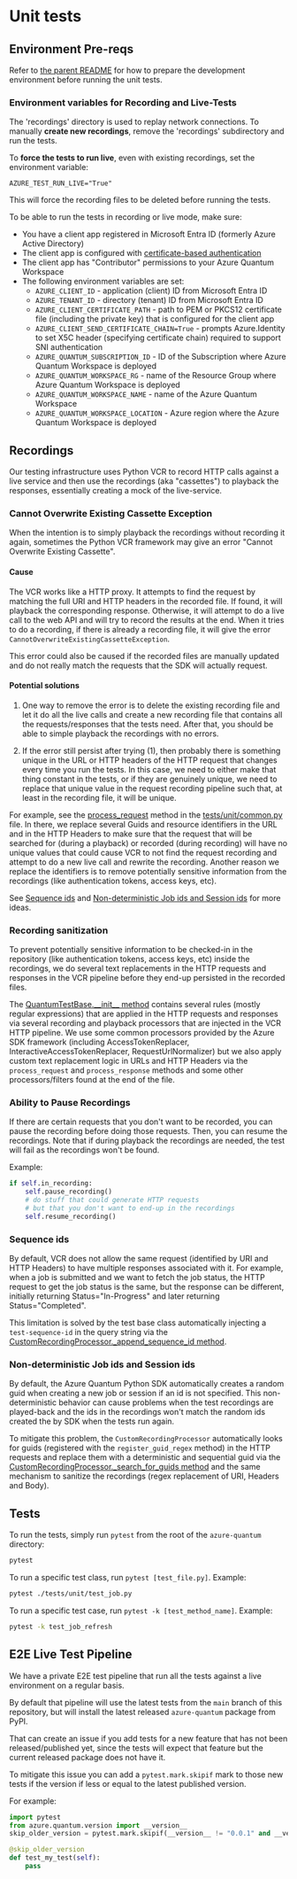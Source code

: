 # Unit tests

## Environment Pre-reqs

Refer to [the parent README](../README.md) for how to prepare the development environment before running the unit tests.

### Environment variables for Recording and Live-Tests

The 'recordings' directory is used to replay network connections.
To manually **create new recordings**, remove the 'recordings' subdirectory and run the tests.

To **force the tests to run live**, even with existing recordings, set the environment variable:

```plaintext
AZURE_TEST_RUN_LIVE="True"
```

This will force the recording files to be deleted before running the tests.

To be able to run the tests in recording or live mode, make sure:

- You have a client app registered in Microsoft Entra ID (formerly Azure Active Directory)
- The client app is configured with [certificate-based authentication](https://learn.microsoft.com/en-us/entra/identity/authentication/how-to-certificate-based-authentication)
- The client app has "Contributor" permissions to your Azure Quantum Workspace
- The following environment variables are set:  
  - `AZURE_CLIENT_ID` - application (client) ID from Microsoft Entra ID
  - `AZURE_TENANT_ID` - directory (tenant) ID from Microsoft Entra ID
  - `AZURE_CLIENT_CERTIFICATE_PATH` - path to PEM or PKCS12 certificate file (including the private key) that is configured for the client app
  - `AZURE_CLIENT_SEND_CERTIFICATE_CHAIN=True` - prompts Azure.Identity to set X5C header (specifying certificate chain) required to support SNI authentication
  - `AZURE_QUANTUM_SUBSCRIPTION_ID` - ID of the Subscription where Azure Quantum Workspace is deployed
  - `AZURE_QUANTUM_WORKSPACE_RG` - name of the Resource Group where Azure Quantum Workspace is deployed
  - `AZURE_QUANTUM_WORKSPACE_NAME` - name of the Azure Quantum Workspace
  - `AZURE_QUANTUM_WORKSPACE_LOCATION` - Azure region where the Azure Quantum Workspace is deployed


## Recordings

Our testing infrastructure uses Python VCR to record HTTP calls against a live service and then use
the recordings (aka "cassettes") to playback the responses, essentially creating a mock of the live-service.

### Cannot Overwrite Existing Cassette Exception

When the intention is to simply playback the recordings without recording it again, sometimes the Python VCR framework may give an error "Cannot Overwrite Existing Cassette".

#### Cause

The VCR works like a HTTP proxy. It attempts to find the request by matching the full URI and HTTP headers in the recorded file. If found, it will playback the corresponding response. Otherwise, it will attempt to do a live call to the web API and will try to record the results at the end. When it tries to do a recording, if there is already a recording file, it will give the error `CannotOverwriteExistingCassetteException`.

This error could also be caused if the recorded files are manually updated and do not really match the requests that the SDK will actually request.

#### Potential solutions

1. One way to remove the error is to delete the existing recording file and let it do all the live calls and create a new recording file that contains all the requests/responses that the tests need. After that, you should be able to simple playback the recordings with no errors.

2. If the error still persist after trying (1), then probably there is something unique in the URL or HTTP headers of the HTTP request that changes every time you run the tests. In this case, we need to either make that thing constant in the tests, or if they are genuinely unique, we need to replace that unique value in the request recording pipeline such that, at least in the recording file, it will be unique.

For example, see the [process_request](https://github.com/microsoft/qdk-python/blob/main/azure-quantum/tests/unit/common.py) method in the [tests/unit/common.py](https://github.com/microsoft/qdk-python/blob/main/azure-quantum/tests/unit/common.py) file.
In there, we replace several Guids and resource identifiers in the URL and in the HTTP Headers to make sure that the request that will be searched for (during a playback) or recorded (during recording) will have no unique values that could cause VCR to not find the request recording and attempt to do a new live call and rewrite the recording. Another reason we replace the identifiers is to remove potentially sensitive information from the recordings (like authentication tokens, access keys, etc).

See [Sequence ids](#Sequence-ids) and [Non-deterministic Job ids and Session ids](#Non-deterministic-Job-ids-and-Session-ids) for more ideas.

### Recording sanitization

To prevent potentially sensitive information to be checked-in in the repository (like authentication tokens, access keys, etc) inside the recordings, we do several text replacements in the HTTP requests and responses in the VCR pipeline before they end-up persisted in the recorded files.

The [QuantumTestBase.\_\_init\_\_ method](https://github.com/microsoft/azure-quantum-python/blob/main/azure-quantum/tests/unit/common.py#L73) contains several rules (mostly regular expressions) that are applied in the HTTP requests and responses via several recording and playback processors that are injected in the VCR HTTP pipeline.
We use some common processors provided by the Azure SDK framework (including AccessTokenReplacer, InteractiveAccessTokenReplacer, RequestUrlNormalizer) but we also apply custom text replacement logic in URLs and HTTP Headers via the `process_request` and `process_response` methods and some other processors/filters found at the end of the file.

### Ability to Pause Recordings

If there are certain requests that you don't want to be recorded,
you can pause the recording before doing those requests.
Then, you can resume the recordings.
Note that if during playback the recordings are needed, the test will fail as
the recordings won't be found.

Example:

```python
if self.in_recording:
    self.pause_recording()
    # do stuff that could generate HTTP requests
    # but that you don't want to end-up in the recordings
    self.resume_recording()
```

### Sequence ids

By default, VCR does not allow the same request (identified by URI and HTTP Headers) to have multiple responses associated with it.
For example, when a job is submitted and we want to fetch the job status, the HTTP request to get the job status is the same, but the response can be different, initially returning Status="In-Progress" and later returning Status="Completed".

This limitation is solved by the test base class automatically injecting a `test-sequence-id` in the query string via the [CustomRecordingProcessor.\_append_sequence_id method](https://github.com/microsoft/azure-quantum-python/blob/main/azure-quantum/tests/unit/common.py#L458).

### Non-deterministic Job ids and Session ids

By default, the Azure Quantum Python SDK automatically creates a random guid when creating a new job or session if an id is not specified.
This non-deterministic behavior can cause problems when the test recordings are played-back and the ids in the recordings won't match the random ids created the by SDK when the tests run again.

To mitigate this problem, the `CustomRecordingProcessor` automatically looks for guids (registered with the `register_guid_regex` method) in the HTTP requests and replace them with a deterministic and sequential guid via the [CustomRecordingProcessor.\_search_for_guids method](https://github.com/microsoft/azure-quantum-python/blob/main/azure-quantum/tests/unit/common.py#L438) and the same mechanism to sanitize the recordings (regex replacement of URI, Headers and Body).

## Tests

To run the tests, simply run `pytest` from the root of the `azure-quantum` directory:

```bash
pytest
```

To run a specific test class, run `pytest [test_file.py]`.
Example:

```bash
pytest ./tests/unit/test_job.py
```

To run a specific test case, run `pytest -k [test_method_name]`.
Example:

```bash
pytest -k test_job_refresh
```

## E2E Live Test Pipeline

We have a private E2E test pipeline that run all the tests against
a live environment on a regular basis.

By default that pipeline will use the latest tests from the `main` branch
of this repository, but will install the latest released `azure-quantum` package from PyPI.

That can create an issue if you add tests for a new feature that has not been
released/published yet, since the tests will expect that feature but the current released
package does not have it.

To mitigate this issue you can add a `pytest.mark.skipif` mark to those new tests if the version
if less or equal to the latest published version.

For example:

```python
import pytest
from azure.quantum.version import __version__
skip_older_version = pytest.mark.skipif(__version__ != "0.0.1" and __version__ <= "0.28.263081", reason="Test requires the version to be > 0.28.263081.")

@skip_older_version
def test_my_test(self):
    pass
```
